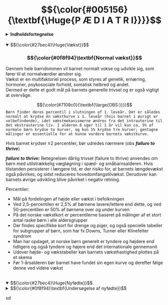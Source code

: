 # $${\color{#005156}{\textbf{\Huge{P Æ D I A T R I}}}}$$

<details>
<summary><b>Indholdsfortegnelse</b></summary>

- <i> [Vækst](#Vækst)
- [Nyfødte](#Nyfødte)</i>
</details>
<br>

<details open>
	
<summary>
$${\color{#27bec4}\Huge{Vækst}}$$
</summary>

### $${\color{#0f8f94}\textbf{Normal vækst}}$$
<p>Gennem hele barndommen vil barnet normalt vokse og udvikle sig, som fører til at normalværdier ændrer sig.<br>
Vækst er en multifaktoriel process, som styres af genetik, ernæring, hormoner, psykosociale forhold, somatisk helbred og andet. <br>
Dermed er dette et godt mål på barnets generelle trivsel og er også vigtigt at overvåge.

$${\color{#7109c0}{\textbf{\large{OBS:}}}}$$
`
Børn finder deres percentil i slutningen af 1. leveår. Det er således normalt at krydse én vækstkurve i 1. leveår (hvis barnet i øvrigt er velbefindende), idet vækstmekanismerne ændres fra det intrauterine til det ekstrauterine liv. I alderen 6 uger til 1 år vil kun ca. 5% af normale børn krydse to kurver, og kun 1% krydse tre kurver; gentagne målinger er essentielle for at kunne vurdere barnets vækstkurve.
`

Hvis barnet krydser ≥2 percentiler, bør udredes nærmere (obs ***failure to thrive***)

***failure to thrive:***
Betegnelsen dårlig trivsel (failure to thrive) anvendes om børn med utilstrækkelig vægtøgning i spæd- og småbarnsalderen. Hvis tilstanden persisterer i længere tid, er der risiko for, at barnets længdevækst også påvirkes, og sidst reduceres hovedomfangstilvækst. Derudover kan barnets øvrige udvikling blive påvirket i negativ retning.


Percentiler:
- Mål på fordelingen af højde eller vækst i befolkningen
- Ved 2,5-percentilen er 2,5% af børnene lavere/lettere end dette, og ved 50-percentilen er 50% af børnene over og under kurven
- På det norske vækstkort er percentilerne baseret på målinger af et stort antal raske børn i alle aldersgrupper
- Der findes specifikke kort for drenge og piger, og også specielle tabeller for subgrupper af børn, som har fx Downs, Turner eller Klinefelter syndrom
- Man har opdaget, at norske børn generelt er tyndere og højdere end tidligere og også tyndere og højere end det internationale gennemsnit
- Udover højde- og vækstabeller kan barnets væksthastighed plottes på et skema
- Før 1-årsalderen bør barnet have fundet sin egen kurve og derefter følge denne ved videre vækst
</p>
<br>

</details>

<details open>
<summary>$${\color{#27bec4}\Huge{Nyfødte}}$$</summary>

<details>
<summary>$${\color{#0f8f94}\textbf{Undersøgelse af nyfødte}}$$</summary>
Nogen timer efter fødslen udføres en rutine US af alle nyfødte, som består af:

1. Inspektion:
	- Generel tilstand:
     	- Alertness (respons på visuelle, taktile og auditoriske stimuli, øjenkontakt)
     	- Hovedstørrelse (mikro-/makrocefali, occipitofrontal hovedcirkumferens)
     	- Hovedform (kraniedefekter, bådkranium ved kraniosynostose)
    	- Ryggen (myelomeningocele, meningocele, spina bifida occulta, kutane stigmata som hårtotter eller dimples / dermal sinus)
    	- Evt. tegn på syndrom (neurologiske symptomer, stigmata)
	- Bevægelser:
  		- Normalt ligger barnet med flekterede ekstremiteter, som bevæges i jævne bevægelser
    	- Premature barn har mere rykvise bevægelser, som er normalt
    	- Barnet må aldrig ligge slapt (tyder på infeksion) eller virke spastisk (tyder på neurologisk sygdom)
	- Hudfarve:
    	- Et blåt barn tyder på cyanose
    	- Et gult barn er ikterisk
	- Kapillærfyldning:
    	- Skal være < 2 sekunder
    	- < 3 sekunder i neonatalperioden
    	- Forsinket kapillærrespons tegn på dårlig blodcirkulation
	- Respiration:
    	- Inddragninger/indtrækninger, frekvens og næsevingeudspiling 

2. Reflekser:
	- Mororefleksen:
   	- Undersøges ved at løfte barnets overkrop nogen cm over madrassen og slippe det
     - Barnet vil så typisk vise tre ting [Moro reflex](https://www.youtube.com/watch?v=PTz-iVI2mf4):
      a) abduksion af arme
      b) adduksion af arme
      c) gråd
	- Palmarrefleksen: 
		- Kaldes også griberefleksen og undersøges ved at lægge ens egne tommelfingre ind i barnets håndflader
		- Barnet vil normalt gribe om tomlerne med en styrke, så at barnet næsten kan løftes fra madrassen
	- Plantarrefleksen: 
		- Hos børn < 1 år er denne positiv anderledes end hos voksne
		- Refleksen undersøges ved at lægge en finger lige under tæerne. Tæerne vil normalt flekteres. Derefter stryges finger nedover fodsålen, og det ses, at tæerne ekstenderes og abduceres, altså Babinskis tegn
		- Refleksen ændres med alderen, fordi den kortikospinale bane myeliniseres, og Babinski efter 18 mdr. er patologisk
	- Sugerefleksen: 
		- Undersøges ved at lade barnet suge på undersøgerens lillefinger
	- Tonus i nakken:
		- Barnet skal have en vis tonus i nakken, når det løftes op fra madrassen

3. Top til tå US:
	- Fontaneller og suturer: 
		- Skal palperes (hvis præmaturt lukket / indenfor 1 år → kraniosynostose)
		- Normalt nemt at kende forreste (store, firkantede) fontanel. Den bagerste (lille, trekantede) ofte er bedre skjult
	- Rød refleks: 
		- Skal være til stede i begge øjne
		- Kan mangle (katarakt) eller være abnorm (retinoblastom)
	- Ganen: 
		- Palperes med lillefingeren + samtidig undersøg sugerefleksen
		- Vigtigt at palpere langt bag i ganen for at afdække mulig åben ganespalte
		- Samtidig undersøges tungebåndet
	- Clavicula: 
		- Kan brække under fødslen og skal derfor palperes
	- Auskultation: 
		- Af hjerte, lunger og abdomen
		- Smart også at gøre dette når sugerefleksen undersøges = mindst sandsynlighed for at barnet græder på det tidspunkt
		- 90% af premature har efter fødslen en åben ductus arteriosus → giver en systolisk bilyd
	- Palpation af abdomen: 
		- Mærker efter stor milt, lever og nyrer
		- Palperes også for tumores (fx neuroblastom)
	- Eksterne genitalier: 
		- Inspiseres (hvordan ser labia ud? ender urethra på penis? analatresi?)
		- Scrotum palperes - er testiklerne descenderet?
		- Samtidig indspørges forældrene, om barnet har tisset og bæsjet
	- Palpation af lyskepulse: 
		- Undersøger for coarctatio aortae
		- Ikke vigtigt at pulsene er symmetriske, men begge skal være tilstede 
		- De er som regel lette at kende på premature, mens terminbørn er mere fedebær → bedre skjulte pulse
	- [Ortolanis test](https://www.youtube.com/shorts/SAzc69n6sms): 
		- US for medfødt (arvelig) hofteleddsdysplasi
		- Gøres ved at barnet ligger med flekterede og adducerte hofter
		- Hofterne presses ned mod underlaget, samtidig med at de abduceres.
		- Ved hofteleddsdysplasi vil dette føre til at de går ud af led (AV WTF??!?)
		- V positiv test og/eller der forekommer hoftedysplasi i familien henvises barnet til UL inden 2 uger
	- Spina: 
		- Palperes i hele længden
		- Ses tegn på brok?
</details>


</p>
</details>

sd

